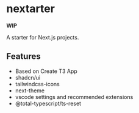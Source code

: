 # nextarter

**WIP**

A starter for Next.js projects.

## Features

- Based on Create T3 App
- shadcn/ui
- tailwindcss-icons
- next-theme
- vscode settings and recommended extensions
- @total-typescript/ts-reset
